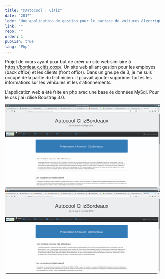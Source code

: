 ```yaml
---
title: "@Autocool : Citiz"
date: "2017"
lede: "Une application de gestion pour le partage de voitures électriques."
link: ""
repo: ""
order: 1
publish: true
lang: "Php"
---
```


Projet de cours ayant pour but de créer un site web similaire à https://bordeaux.citiz.coop/.
Un site web alliant gestion pour les employés (back office) et les clients (front office). Dans un groupe
de 3, je me suis occupé de la partie du technicien. Il pouvait ajouter supprimer toutes les informations
sur les véhicules et les stationnements. 

L'application web a été faite en php avec une base de données MySql. Pour le css j'ai
utilisé Boostrap 3.0. 

<div class="blog-inset">
  <hidden>
    <img src='projet6.png' />
    <img src='projet6.png' />
  </hidden>
  <zoom-image src='projet6.png' zoomSrc='projet6.png' ></zoom-image>
</div>